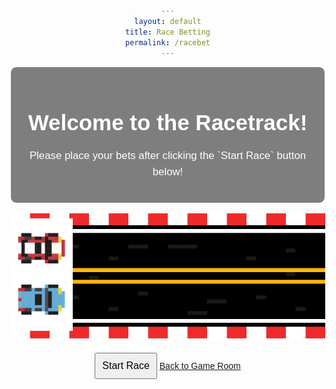 ```yaml
---
layout: default
title: Race Betting
permalink: /racebet
---
```


<html lang="en">
<body>
    <div class="textbox">
        <h1>Welcome to the Racetrack!</h1>
        <p>Please place your bets after clicking the `Start Race` button below!</p>       
    </div>
</body>
<br>
<head>
    <meta charset="UTF-8">
    <meta name="viewport" content="width=device-width, initial-scale=1.0">
    <title>Your Webpage Title</title>
    <style>
        body {
            background-image: url('images/racebetbackdrop.png');
            background-size: cover;
            background-position: center center;
            background-attachment: fixed;
            margin: 0;
            font-family: 'Arial', sans-serif;
            color: #ffffff; /* Text color */
            text-align: center;
            padding: 50px; /* Add padding to the content */
        }
        .textbox {
            background: rgba(0, 0, 0, 0.5);
            border: 1px solid #ffffff;
            padding: 20px;
            margin: 20px;
            border-radius: 10px;
            max-width: 600px;
            margin: auto;
        }
        h1 {
            font-size: 2.5em;
            margin-bottom: 20px;
        }
        p {
            font-size: 1.2em;
            line-height: 1.5;
        }
    </style>
</head>
<head>
    <meta charset="UTF-8">
    <meta name="viewport" content="width=device-width, initial-scale=1.0">
    <style>
        body {
            text-align: center;
            margin-top: 50px;
        }
        .race-track {
            position: relative;
            width: 100%;
            margin: 0 auto;
        }
        .car {
            position: absolute;
            bottom: 0;
            transition: left 3s linear;  /* Adjust the transition duration as needed */
        }
        #blueCar {
            left: 0;
            bottom: 15px;  /* Adjust the starting position for the blue car */
        }
        #redCar {
            left: 0;
            bottom: 95px;  /* Adjust the starting position for the red car */
        }
        button {
            margin-top: 20px;
            padding: 10px;
            font-size: 16px;
        }
    </style>
    <script>
        var blueCarInterval, redCarInterval;
        var userBet;
        var userChoice;
        function startRace() {
            // Prompt the user to input a wager
            userBet = prompt("Enter the amount you want to wager (at least $10):");
            // Check if the input is valid
            if (userBet >= 10) {
                // Prompt the user to pick a car
                userChoice = prompt("Choose the car you want to bet on (blue or red):");
                // Check if the user picked a valid car
                if (userChoice.toLowerCase() === 'blue' || userChoice.toLowerCase() === 'red') {
                    // Get the cars
                    var blueCar = document.getElementById('blueCar');
                    var redCar = document.getElementById('redCar');
                    // Determine the winner based on specified probabilities
                    var winner;
                    if (userChoice.toLowerCase() === 'red') {
                        winner = Math.random() < 0.01 ? 'red' : 'blue';
                    } else {
                        winner = Math.random() < 0.99 ? 'red' : 'blue';
                    }
                    // Set positions based on the winner
                    blueCar.style.left = winner === 'blue' ? '80%' : '0';
                    redCar.style.left = winner === 'red' ? '80%' : '0';
                    // Disable the button after the race starts
                    document.getElementById('raceButton').disabled = true;
                    // Display the result
                    setTimeout(function () {
                        var resultMessage;
                        if (winner === userChoice.toLowerCase()) {
                            resultMessage = 'Congratulations! You won $' + userBet * 2;
                        } else {
                            resultMessage = 'Sorry, you lost $' + userBet;
                        }
                        alert(resultMessage);
                        stopCars(); // Stop the cars after the race is finished
                    }, 3000);  // Adjust the timeout duration to match the transition duration
                    // Move the cars with different speeds using setInterval
                    blueCarInterval = setInterval(function () {
                        moveCar(blueCar, 5); // Move the blue car
                    }, 80);
                    redCarInterval = setInterval(function () {
                        moveCar(redCar, 4.99); // Move the red car
                    }, 80);
                } else {
                    alert("Please choose a valid car (blue or red).");
                }
            } else {
                alert("Please enter a valid wager amount (at least $5).");
            }
        }
        function moveCar(car, speed) {
            car.style.left = parseFloat(car.style.left) + speed + '%';
            // Check if the car has reached the end
            if (parseFloat(car.style.left) >= 80) {
                stopCar(car);
            }
        }
        function stopCar(car) {
            clearInterval(car === blueCar ? blueCarInterval : redCarInterval);
        }
        function stopCars() {
            stopCar(blueCar);
            stopCar(redCar);
        }
    </script>
    <script>
    var blueCarInterval, redCarInterval;
    var userBalance = 200;
    var userBet;
    var userChoice;
    function startRace() {
        userBet = prompt("Enter the amount you want to wager (at least $10):");
        if (userBet >= 10 && userBet <= userBalance) {
            userBalance -= userBet;
            alert("Your current balance: $" + userBalance);
            userChoice = prompt("Choose the car you want to bet on (blue or red):");
            if (userChoice.toLowerCase() === 'blue' || userChoice.toLowerCase() === 'red') {
                var blueCar = document.getElementById('blueCar');
                var redCar = document.getElementById('redCar');
                var winner;
                if (userChoice.toLowerCase() === 'red') {
                    winner = Math.random() < 0.4 ? 'red' : 'blue';
                } else {
                    winner = Math.random() < 0.6 ? 'red' : 'blue';
                }
                blueCar.style.left = winner === 'blue' ? '80%' : '0';
                redCar.style.left = winner === 'red' ? '80%' : '0';
                document.getElementById('raceButton').disabled = true;
                setTimeout(function () {
                    var resultMessage;
                    if (winner === userChoice.toLowerCase()) {
                        userBalance += userBet * 2;
                        resultMessage = 'Congratulations! You won $' + userBet * 2;
                    } else {
                        resultMessage = 'Sorry, you lost $' + userBet;
                    }
                    alert(resultMessage + "\nYour current balance: $" + userBalance);
                    stopCars(); 
                }, 3000);  
                blueCarInterval = setInterval(function () {
                    moveCar(blueCar, 5);
                }, 80);
                redCarInterval = setInterval(function () {
                    moveCar(redCar, 4.99); 
                }, 80);
            } else {
                alert("Please choose a valid car (blue or red).");
            }
        } else {
            alert("Please enter a valid wager amount (at least $10 and within your balance).");
        }
    }
</script>

</head>
<body>
    <div class="race-track">
        <img src="images/racetrack.png" alt="Race Track" width="1000" height="200">
        <img id="blueCar" class="car" src="images/blueracecar.png" alt="Blue Car" width="100">
        <img id="redCar" class="car" src="images/redracecar.png" alt="Red Car" width="100">
    </div>
    <button id="raceButton" onclick="startRace()">Start Race</button>
<a href="https://jaydenchen17.github.io/casinosim/casinoroom" class="button">Back to Game Room</a>
</body>
</html>